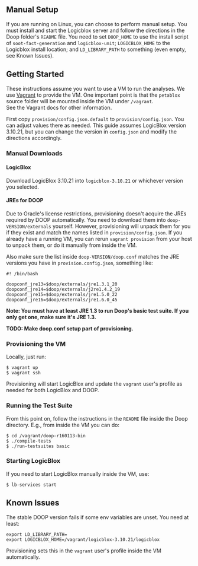 ## Manual Setup

If you are running on Linux, you can choose to perform manual setup.  You must 
install and start the Logicblox server and follow the directions in the Doop 
folder's `README` file.  You need to set `DOOP_HOME` to use the install script 
of `soot-fact-generation` and `logicblox-unit`; `LOGICBLOX_HOME` to the Logicblox 
install location; and `LD_LIBRARY_PATH` to something (even empty, see Known Issues).

## Getting Started

These instructions assume you want to use a VM to run the analyses.  We use 
[Vagrant](https://www.vagrantup.com/) to provide the VM.  One important point 
is that the `petablox` source folder will be mounted inside the VM under `/vagrant`.  
See the Vagrant docs for other information.

First copy `provision/config.json.default` to `provision/config.json`.  You can 
adjust values there as needed.  This guide assumes LogicBlox version 3.10.21, but 
you can change the version in `config.json` and modify the directions accordingly.

### Manual Downloads

#### LogicBlox

Download LogicBlox 3.10.21 into `logicblox-3.10.21` or whichever version 
you selected.

#### JREs for DOOP

Due to Oracle's license restrictions, provisioning doesn't acquire 
the JREs required by DOOP automatically.  You need to download them 
into `doop-VERSION/externals` yourself.   However, provisioning will 
unpack them for you if they exist and match the names listed in 
`provision/config.json`.   If you already have a running VM, you 
can rerun `vagrant provision` from your host to unpack them, or do 
it manually from inside the VM.

Also make sure the list inside `doop-VERSION/doop.conf` matches the JRE 
versions you have in `provision.config.json`, something like:

```
#! /bin/bash

doopconf_jre13=$doop/externals/jre1.3.1_20
doopconf_jre14=$doop/externals/j2re1.4.2_19
doopconf_jre15=$doop/externals/jre1.5.0_22
doopconf_jre16=$doop/externals/jre1.6.0_45
```

**Note: You must have at least JRE 1.3 to run Doop's basic test suite.  If you only 
get one, make sure it's JRE 1.3.**

**TODO: Make doop.conf setup part of provisioning.**


### Provisioning the VM

Locally, just run:

```
$ vagrant up
$ vagrant ssh
```

Provisioning will start LogicBlox and update the `vagrant` user's 
profile as needed for both LogicBlox and DOOP.

### Running the Test Suite

From this point on, follow the instructions in the `README` file inside the Doop directory.  E.g., 
from inside the VM you can do:
```
$ cd /vagrant/doop-r160113-bin
$ ./compile-tests
$ ./run-testsuites basic
```

### Starting LogicBlox
If you need to start LogicBlox manually inside the VM, use:

```
$ lb-services start
```

## Known Issues

The stable DOOP version fails if some env variables are unset.  You need at least:

```
export LD_LIBRARY_PATH=
export LOGICBLOX_HOME=/vagrant/logicblox-3.10.21/logicblox
```

Provisioning sets this in the `vagrant` user's profile inside the VM automatically.
